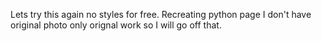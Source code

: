 Lets try this again no styles for free. Recreating python page I don't have original photo only orignal work so I will go off that. 